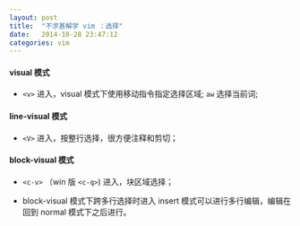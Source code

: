 ```yaml
---
layout: post
title:  "不求甚解学 vim ：选择"
date:   2014-10-28 23:47:12
categories: vim 
---
```


#### visual 模式

- `<v>` 进入，visual 模式下使用移动指令指定选择区域; `aw` 选择当前词;

#### line-visual 模式

- `<V>` 进入，按整行选择，很方便注释和剪切；

#### block-visual 模式

- `<c-v>` （win 版 `<c-q>`) 进入，块区域选择；

- block-visual 模式下跨多行选择时进入 insert 模式可以进行多行编辑，编辑在回到 normal 模式下之后进行。
